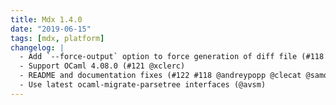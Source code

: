 ```yaml
---
title: Mdx 1.4.0
date: "2019-06-15"
tags: [mdx, platform]
changelog: |
  - Add `--force-output` option to force generation of diff file (#118 @clecat)
  - Support OCaml 4.08.0 (#121 @xclerc)
  - README and documentation fixes (#122 #118 @andreypopp @clecat @samoht)
  - Use latest ocaml-migrate-parsetree interfaces (@avsm)
---
```


